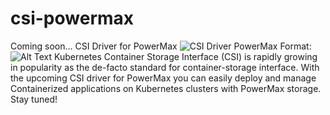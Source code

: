 # csi-powermax

Coming soon… CSI Driver for PowerMax
![CSI Driver PowerMax](/csipowermax.png)
Format: ![Alt Text](url)
Kubernetes Container Storage Interface (CSI) is rapidly growing in popularity as the de-facto standard for container-storage interface. With the upcoming CSI driver for PowerMax you can easily deploy and manage Containerized applications on Kubernetes clusters with PowerMax storage. Stay tuned!
